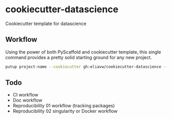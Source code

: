 # cookiecutter-datascience

Cookiecutter template for datascience

## Workflow

Using the power of both PyScaffold and cookiecutter template, this single command provides a pretty solid starting ground for any new project.

```bash
putup project-name --cookiecutter gh:eliavw/cookiecutter-datascience --markdown
```

## Todo

- CI workflow
- Doc workflow
- Reproducibility 01 workflow (tracking packages)
- Reproducibility 02 singularity or Docker workflow 
